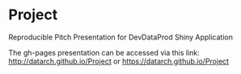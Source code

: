 # Project
Reproducible Pitch Presentation for DevDataProd Shiny Application

The gh-pages presentation can be accessed via this link:
http://datarch.github.io/Project or https://datarch.github.io/Project
